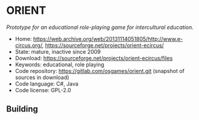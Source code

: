 # ORIENT

_Prototype for an educational role-playing game for intercultural education._

- Home: https://web.archive.org/web/20131114051805/http://www.e-circus.org/, https://sourceforge.net/projects/orient-ecircus/
- State: mature, inactive since 2009
- Download: https://sourceforge.net/projects/orient-ecircus/files
- Keywords: educational, role playing
- Code repository: https://gitlab.com/osgames/orient.git (snapshot of sources in download)
- Code language: C#, Java
- Code license: GPL-2.0

## Building

